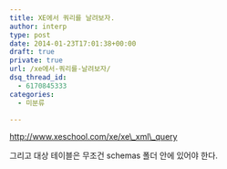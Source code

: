 ```yaml
---
title: XE에서 쿼리를 날려보자.
author: interp
type: post
date: 2014-01-23T17:01:38+00:00
draft: true
private: true
url: /xe에서-쿼리를-날려보자/
dsq_thread_id:
  - 6170845333
categories:
  - 미분류

---
```

http://www.xeschool.com/xe/xe\_xml\_query

그리고 대상 테이블은 무조건 schemas 폴더 안에 있어야 한다.